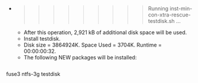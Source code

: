 * >>>>>>>>> Running inst-min-con-xtra-rescue-testdisk.sh ...
  * After this operation, 2,921 kB of additional disk space will be used.
  * Install testdisk.
  * Disk size = 3864924K. Space Used = 3704K. Runtime = 00:00:00:32.
  * The following NEW packages will be installed:
  ```bash
fuse3 ntfs-3g testdisk
  ```
